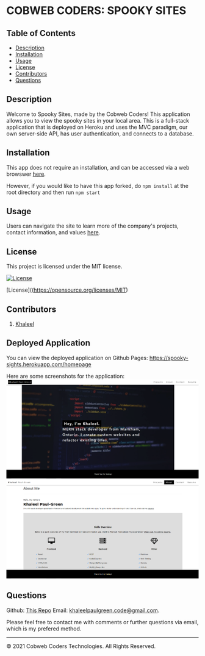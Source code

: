 # COBWEB CODERS: SPOOKY SITES
  ## Table of Contents
  * [Description](#description)
  * [Installation](#installation)
  * [Usage](#usage)
  * [License](#license)
  * [Contributors](#contributors)
  * [Questions](#questions)

  ## Description
Welcome to Spooky Sites, made by the Cobweb Coders! This application allows you to view the spooky sites in your local area. This is a full-stack application that is deployed on Heroku and uses the MVC paradigm, our own server-side API, has user authentication, and connects to a database.

  ## Installation 
  This app does not require an installation, and can be accessed via a web browswer [here](https://cogentgas.herokuapp.com/).

  However, if you would like to have this app forked, do `npm install` at the root directory and then run `npm start`

  ## Usage 
  Users can navigate the site to learn more of the company's projects, contact information, and values [here](https://cogentgas.herokuapp.com/).

## License
  This project is licensed under the MIT license.
  
  [![License](https://img.shields.io/badge/License-MIT-blue.svg)](https://opensource.org/licenses/MIT)
  
  [License]((https://opensource.org/licenses/MIT)

  ## Contributors

  1. [Khaleel](https://github.com/khaleelpaul-green)

  ## Deployed Application

You can view the deployed application on Github Pages:
<https://spooky-sights.herokuapp.com/homepage>

Here are some screenshots for the application:
![Portfolio Site - image 1](./assets/screenshot1.png)
![Portfolio Site - image 2](./assets/screenshot2.png)


  ## Questions

  Github: [This Repo](https://github.com/khaleelpaul-green/cogent-appliance-site)
  Email: [khaleelpaulgreen.code@gmail.com](mailto:khaleelpaulgreen.code@gmail.com).

Please feel free to contact me with comments or further questions via email, which is my prefered method.


- - -
© 2021 Cobweb Coders Technologies. All Rights Reserved.
